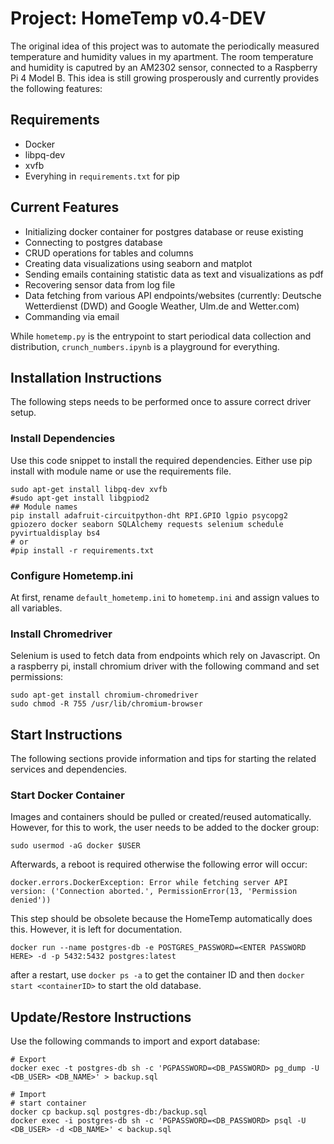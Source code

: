 # Project: HomeTemp v0.4-DEV

The original idea of this project was to automate the periodically measured temperature and humidity values in my
apartment. The room temperature and humidity is caputred by an AM2302 sensor, connected to a Raspberry Pi 4 Model B.
This idea is still growing prosperously and currently provides the following features:

## Requirements

- Docker
- libpq-dev
- xvfb
- Everyhing in `requirements.txt` for pip

## Current Features

- Initializing docker container for postgres database or reuse existing
- Connecting to postgres database
- CRUD operations for tables and columns
- Creating data visualizations using seaborn and matplot
- Sending emails containing statistic data as text and visualizations as pdf
- Recovering sensor data from log file
- Data fetching from various API endpoints/websites (currently: Deutsche Wetterdienst (DWD) and Google Weather, Ulm.de and Wetter.com)
- Commanding via email

While `hometemp.py` is the entrypoint to start periodical data collection and distribution, `crunch_numbers.ipynb` is a
playground for everything.

## Installation Instructions

The following steps needs to be performed once to assure correct driver setup.

### Install Dependencies

Use this code snippet to install the required dependencies. Either use pip install with module name or use the requirements file.

```shell
sudo apt-get install libpq-dev xvfb
#sudo apt-get install libgpiod2 
## Module names
pip install adafruit-circuitpython-dht RPI.GPIO lgpio psycopg2 gpiozero docker seaborn SQLAlchemy requests selenium schedule pyvirtualdisplay bs4
# or
#pip install -r requirements.txt
```

### Configure Hometemp.ini

At first, rename `default_hometemp.ini` to `hometemp.ini` and assign values to all variables.

### Install Chromedriver

Selenium is used to fetch data from endpoints which rely on Javascript.
On a raspberry pi, install chromium driver with the following command and set permissions:

```
sudo apt-get install chromium-chromedriver
sudo chmod -R 755 /usr/lib/chromium-browser 
```

## Start Instructions

The following sections provide information and tips for starting the related services and dependencies.

### Start Docker Container

Images and containers should be pulled or created/reused automatically. However, for this to work, the user needs to be
added to the docker group:

```
sudo usermod -aG docker $USER
```

Afterwards, a reboot is required otherwise the following error will occur:

```
docker.errors.DockerException: Error while fetching server API version: ('Connection aborted.', PermissionError(13, 'Permission denied'))
```

This step should be obsolete because the HomeTemp automatically does this. However, it is left for documentation.

```
docker run --name postgres-db -e POSTGRES_PASSWORD=<ENTER PASSWORD HERE> -d -p 5432:5432 postgres:latest
```

after a restart, use `docker ps -a` to get the container ID and then `docker start <containerID>` to start the old
database.

## Update/Restore Instructions

Use the following commands to import and export database:
```shell
# Export
docker exec -t postgres-db sh -c 'PGPASSWORD=<DB_PASSWORD> pg_dump -U <DB_USER> <DB_NAME>' > backup.sql

# Import
# start container
docker cp backup.sql postgres-db:/backup.sql
docker exec -i postgres-db sh -c 'PGPASSWORD=<DB_PASSWORD> psql -U <DB_USER> -d <DB_NAME>' < backup.sql
```
